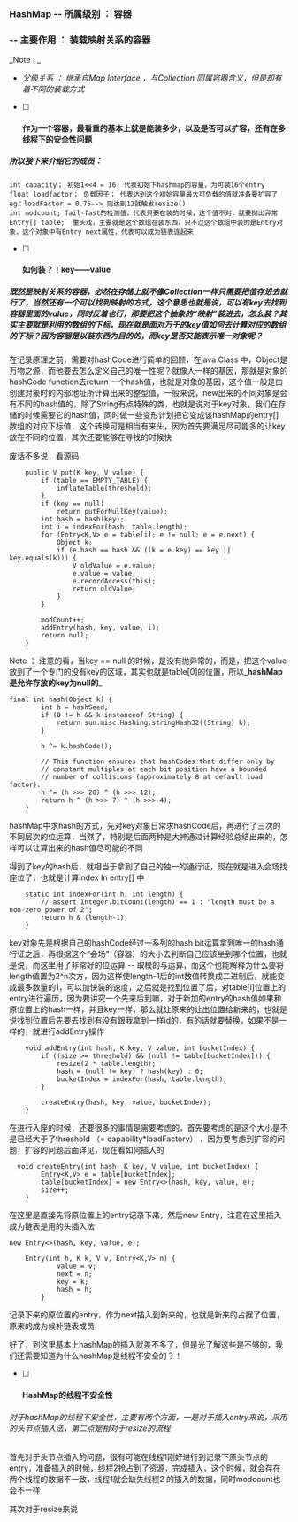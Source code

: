 ### HashMap -- 所属级别 ： 容器

### -- 主要作用  ： 装载映射关系的容器

_Note : _

* _父级关系 ： 继承自Map Interface ，与Collection  同属容器含义，但是却有着不同的装载方式_

* [ ] #### 作为一个容器，最看重的基本上就是能装多少，以及是否可以扩容，还有在多线程下的安全性问题

##### 所以接下来介绍它的成员：

```
int capacity； 初始1<<4 = 16; 代表初始下hashmap的容量，为可装16个entry
float loadfactor； 负载因子； 代表达到这个初始容量最大可负载的值就准备要扩容了 eg：loadFactor = 0.75--> 则达到12就触发resize()
int modcount; fail-fast的检测值，代表只要在装的时候，这个值不对，就要抛出异常
Entry[] table;  重头戏，主要就是这个数组在装东西，只不过这个数组中装的是Entry对象，这个对象中有Entry next属性，代表可以成为链表连起来
```

* [ ] #### 如何装？！key——value

##### 既然是映射关系的容器，必然在存储上就不像Collection一样只需要把值存进去就行了，当然还有一个可以找到映射的方式，这个意思也就是说，可以有key去找到容器里面的value，同时反着也行，那要把这个抽象的“映射”装进去，怎么装？其实主要就是利用的数组的下标，现在就是面对万千的key值如何去计算对应的数组的下标？因为容器是以装东西为目的的，而key是否又能表示唯一对象呢？

在记录原理之前，需要对hashCode进行简单的回顾，在java Class 中，Object是万物之源，而他要去怎么定义自己的唯一性呢？就像人一样的基因，那就是对象的hashCode function去return 一个hash值，也就是对象的基因，这个值一般是由创建对象时的内部地址所计算出来的整型值，一般来说，new出来的不同对象是会有不同的hash值的，除了String有点特殊的类，也就是说对于key对象，我们在存储的时候需要它的hash值，同时做一些变形计划把它变成该hashMap的entry\[\] 数组的对应下标值，这个转换可是相当有来头，因为首先要满足尽可能多的让key放在不同的位置，其次还要能够在寻找的时候快

废话不多说，看源码

```
    public V put(K key, V value) {
        if (table == EMPTY_TABLE) {
            inflateTable(threshold);
        }
        if (key == null)
            return putForNullKey(value);
        int hash = hash(key);
        int i = indexFor(hash, table.length);
        for (Entry<K,V> e = table[i]; e != null; e = e.next) {
            Object k;
            if (e.hash == hash && ((k = e.key) == key || key.equals(k))) {
                V oldValue = e.value;
                e.value = value;
                e.recordAccess(this);
                return oldValue;
            }
        }

        modCount++;
        addEntry(hash, key, value, i);
        return null;
    }
```

Note ： 注意的看，当key == null 的时候，是没有抛异常的，而是，把这个value放到了一个专门的没有key的区域，其实也就是table\[0\]的位置，所以_**hashMap是允许存放的key为null的**_

```
final int hash(Object k) {
        int h = hashSeed;
        if (0 != h && k instanceof String) {
            return sun.misc.Hashing.stringHash32((String) k);
        }

        h ^= k.hashCode();

        // This function ensures that hashCodes that differ only by
        // constant multiples at each bit position have a bounded
        // number of collisions (approximately 8 at default load factor).
        h ^= (h >>> 20) ^ (h >>> 12);
        return h ^ (h >>> 7) ^ (h >>> 4);
    }
```

hashMap中求hash的方式，先对key对象日常求hashCode后，再进行了三次的不同层次的位运算，当然了，特别是后面两种是大神通过计算经验总结出来的，怎样可以让算出来的hash值尽可能的不同

得到了key的hash后，就相当于拿到了自己的独一的通行证，现在就是进入会场找座位了，也就是计算index In entry\[\] 中

```
    static int indexFor(int h, int length) {
        // assert Integer.bitCount(length) == 1 : "length must be a non-zero power of 2";
        return h & (length-1);
    }
```

key对象先是根据自己的hashCode经过一系列的hash bit运算拿到唯一的hash通行证之后，再根据这个“会场”（容器）的大小去判断自己应该坐到哪个位置，也就是说，而这里用了非常好的位运算 -- 取模的与运算，而这个也能解释为什么要将length值置为2^n次方，因为这样使length-1后的int数值转换成二进制后，就能变成最多数量的1，可以加快装的速度，之后就是找到位置了后，对table\[i\]位置上的entry进行遍历，因为要讲究一个先来后到嘛，对于新加的entry的hash值如果和原位置上的hash一样，并且key一样，那么就让原来的让出位置给新来的，也就是说找到位置后先要去找到有没有跟我拿到一样id的，有的话就要替换，如果不是一样的，就进行addEntry操作

```
    void addEntry(int hash, K key, V value, int bucketIndex) {
        if ((size >= threshold) && (null != table[bucketIndex])) {
            resize(2 * table.length);
            hash = (null != key) ? hash(key) : 0;
            bucketIndex = indexFor(hash, table.length);
        }

        createEntry(hash, key, value, bucketIndex);
    }
```

在进行入座的时候，还要很多的事情是需要考虑的，首先要考虑的是这个大小是不是已经大于了threshold （= capability\*loadFactory） ，因为要考虑到扩容的问题，扩容的问题后面详见，现在看如何插入的

```
  void createEntry(int hash, K key, V value, int bucketIndex) {
        Entry<K,V> e = table[bucketIndex];
        table[bucketIndex] = new Entry<>(hash, key, value, e);
        size++;
    }
```

在这里是直接先将原位置上的entry记录下来，然后new Entry，注意在这里插入成为链表是用的头插入法

```
new Entry<>(hash, key, value, e);
```

```
    Entry(int h, K k, V v, Entry<K,V> n) {
            value = v;
            next = n;
            key = k;
            hash = h;
        }
```

记录下来的原位置的entry，作为next插入到新来的，也就是新来的占据了位置，原来的成为候补链表成员

好了，到这里基本上hashMap的插入就差不多了，但是光了解这些是不够的，我们还需要知道为什么hashMap是线程不安全的？！

* [ ] #### HashMap的线程不安全性

###### 对于hashMap的线程不安全性，主要有两个方面，一是对于插入entry来说，采用的头节点插入法，第二点是相对于resize的流程

首先对于头节点插入的问题，很有可能在线程1刚好进行到记录下原头节点的entry，准备插入的时候，线程2抢占到了资源，完成插入，这个时候，就会存在两个线程的数据不一致，线程1就会缺失线程2 的插入的数据，同时modcount也会不一样

其次对于resize来说





